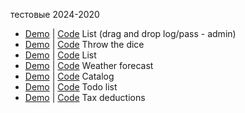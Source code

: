 тестовые 2024-2020 <br/>
<ul>
<li><a href='https://danil251.github.io/4DEV-test/'>Demo</a> | <a href='https://github.com/danil251/4DEV-test'>Code</a> <span>List (drag and drop log/pass - admin)</span></li>
<li><a href='https://danil251.github.io/dice_test'>Demo</a> | <a href='https://github.com/danil251/dice_test'>Code</a> <span>Throw the dice</span></li>
<li><a href='https://danil251.github.io/test_list/'>Demo</a> | <a href='https://github.com/danil251/test_list'>Code</a> <span>List</span></li>
<li><a href='https://danil251.github.io/Weather'>Demo</a> | <a href='https://github.com/danil251/Weather'>Code</a> <span> Weather forecast</span></li>
<li><a href='https://danil251.github.io/guruGroup'>Demo</a> | <a href='https://github.com/danil251/guruGroup'>Code</a><span> Сatalog</span></li>
<li><a href='https://danil251.github.io/test4px'>Demo</a> | <a href='https://github.com/danil251/test4px/tree/main'>Code</a><span> Todo list</span></li>
<li><a href='https://danil251.github.io/OutsideDigital'>Demo</a> | <a href='https://github.com/danil251/OutsideDigital'>Code</a><span> Tax deductions
</span></li>
</ul>
